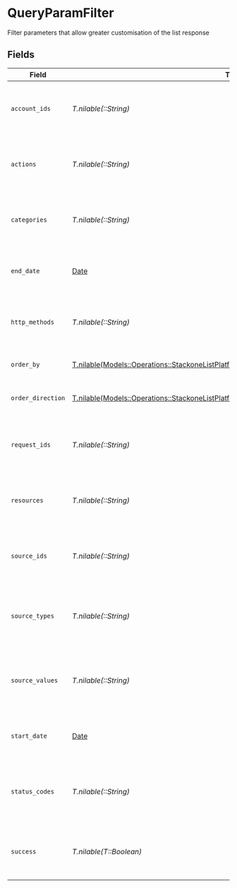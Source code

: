 # QueryParamFilter

Filter parameters that allow greater customisation of the list response


## Fields

| Field                                                                                                                                                                                | Type                                                                                                                                                                                 | Required                                                                                                                                                                             | Description                                                                                                                                                                          | Example                                                                                                                                                                              |
| ------------------------------------------------------------------------------------------------------------------------------------------------------------------------------------ | ------------------------------------------------------------------------------------------------------------------------------------------------------------------------------------ | ------------------------------------------------------------------------------------------------------------------------------------------------------------------------------------ | ------------------------------------------------------------------------------------------------------------------------------------------------------------------------------------ | ------------------------------------------------------------------------------------------------------------------------------------------------------------------------------------ |
| `account_ids`                                                                                                                                                                        | *T.nilable(::String)*                                                                                                                                                                | :heavy_minus_sign:                                                                                                                                                                   | A comma-separated list of account IDs to filter the results by.                                                                                                                      | 45355976281015164504,45355976281015164505                                                                                                                                            |
| `actions`                                                                                                                                                                            | *T.nilable(::String)*                                                                                                                                                                | :heavy_minus_sign:                                                                                                                                                                   | A comma-separated list of actions to filter the results by.                                                                                                                          | download,upload                                                                                                                                                                      |
| `categories`                                                                                                                                                                         | *T.nilable(::String)*                                                                                                                                                                | :heavy_minus_sign:                                                                                                                                                                   | A comma-separated list of categories to filter the results by.                                                                                                                       | hris,ats                                                                                                                                                                             |
| `end_date`                                                                                                                                                                           | [Date](https://ruby-doc.org/stdlib-2.6.1/libdoc/date/rdoc/Date.html)                                                                                                                 | :heavy_minus_sign:                                                                                                                                                                   | A ISO8601 date string to filter the results by end_date.                                                                                                                             | 2020-01-01T00:00:00.000Z                                                                                                                                                             |
| `http_methods`                                                                                                                                                                       | *T.nilable(::String)*                                                                                                                                                                | :heavy_minus_sign:                                                                                                                                                                   | A comma-separated list of HTTP methods to filter the results by.                                                                                                                     | GET,POST                                                                                                                                                                             |
| `order_by`                                                                                                                                                                           | [T.nilable(Models::Operations::StackoneListPlatformLogsQueryParamRequestLogsOrderBy)](../../models/operations/stackonelistplatformlogsqueryparamrequestlogsorderby.md)               | :heavy_minus_sign:                                                                                                                                                                   | The field to order the results by.                                                                                                                                                   | created_at                                                                                                                                                                           |
| `order_direction`                                                                                                                                                                    | [T.nilable(Models::Operations::StackoneListPlatformLogsQueryParamRequestLogsOrderDirection)](../../models/operations/stackonelistplatformlogsqueryparamrequestlogsorderdirection.md) | :heavy_minus_sign:                                                                                                                                                                   | The direction to order the results by.                                                                                                                                               | asc                                                                                                                                                                                  |
| `request_ids`                                                                                                                                                                        | *T.nilable(::String)*                                                                                                                                                                | :heavy_minus_sign:                                                                                                                                                                   | A comma-separated list of request IDs to filter the results by.                                                                                                                      | adbf752f-6457-4ddd-89b3-98ae2252b83b,adbf752f-6457-4ddd-89b3-98ae2252b83c                                                                                                            |
| `resources`                                                                                                                                                                          | *T.nilable(::String)*                                                                                                                                                                | :heavy_minus_sign:                                                                                                                                                                   | A comma-separated list of resources to filter the results by.                                                                                                                        | employees,users                                                                                                                                                                      |
| `source_ids`                                                                                                                                                                         | *T.nilable(::String)*                                                                                                                                                                | :heavy_minus_sign:                                                                                                                                                                   | A comma-separated list of source IDs to filter the results by.                                                                                                                       |                                                                                                                                                                                      |
| `source_types`                                                                                                                                                                       | *T.nilable(::String)*                                                                                                                                                                | :heavy_minus_sign:                                                                                                                                                                   | A comma-separated list of source types to filter the results by.                                                                                                                     | DASHBOARD,SYNTHETIC_WEBHOOK                                                                                                                                                          |
| `source_values`                                                                                                                                                                      | *T.nilable(::String)*                                                                                                                                                                | :heavy_minus_sign:                                                                                                                                                                   | A comma-separated list of source values to filter the results by.                                                                                                                    |                                                                                                                                                                                      |
| `start_date`                                                                                                                                                                         | [Date](https://ruby-doc.org/stdlib-2.6.1/libdoc/date/rdoc/Date.html)                                                                                                                 | :heavy_minus_sign:                                                                                                                                                                   | A ISO8601 date string to filter the results by start_date.                                                                                                                           | 2020-01-01T00:00:00.000Z                                                                                                                                                             |
| `status_codes`                                                                                                                                                                       | *T.nilable(::String)*                                                                                                                                                                | :heavy_minus_sign:                                                                                                                                                                   | A comma-separated list of status codes to filter the results by.                                                                                                                     | 200,400                                                                                                                                                                              |
| `success`                                                                                                                                                                            | *T.nilable(T::Boolean)*                                                                                                                                                              | :heavy_minus_sign:                                                                                                                                                                   | A boolean value to filter the results by success or failure.                                                                                                                         | true                                                                                                                                                                                 |